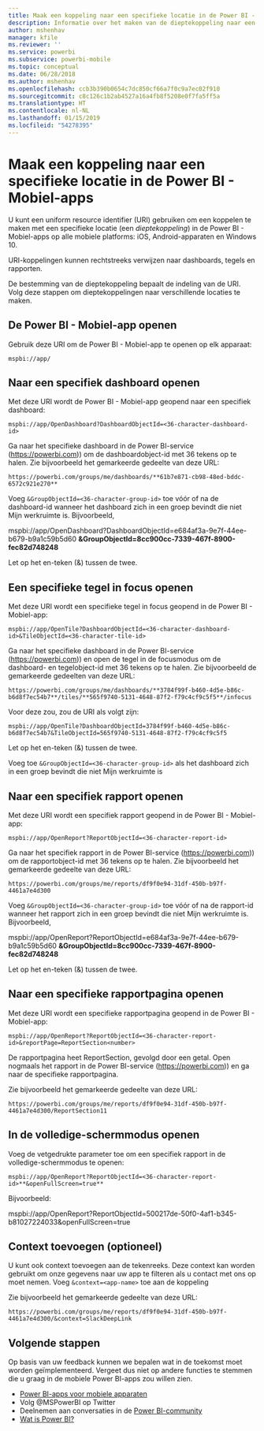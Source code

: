 ```yaml
---
title: Maak een koppeling naar een specifieke locatie in de Power BI - Mobiel-apps
description: Informatie over het maken van de dieptekoppeling naar een specifiek dashboard, tegel of rapport in de Power BI - Mobiel-app met een uniform resource identifier (URI).
author: mshenhav
manager: kfile
ms.reviewer: ''
ms.service: powerbi
ms.subservice: powerbi-mobile
ms.topic: conceptual
ms.date: 06/28/2018
ms.author: mshenhav
ms.openlocfilehash: ccb3b390b0654c7dc850cf66a7f0c9a7ec02f910
ms.sourcegitcommit: c8c126c1b2ab4527a16a4fb8f5208e0f7fa5ff5a
ms.translationtype: HT
ms.contentlocale: nl-NL
ms.lasthandoff: 01/15/2019
ms.locfileid: "54278395"
---
```

# <a name="create-a-link-to-a-specific-location-in-the-power-bi-mobile-apps"></a>Maak een koppeling naar een specifieke locatie in de Power BI - Mobiel-apps
U kunt een uniform resource identifier (URI) gebruiken om een koppelen te maken met een specifieke locatie (een *dieptekoppeling*) in de Power BI - Mobiel-apps op alle mobiele platforms: iOS, Android-apparaten en Windows 10.

URI-koppelingen kunnen rechtstreeks verwijzen naar dashboards, tegels en rapporten.

De bestemming van de dieptekoppeling bepaalt de indeling van de URI. Volg deze stappen om dieptekoppelingen naar verschillende locaties te maken. 

## <a name="open-the-power-bi-mobile-app"></a>De Power BI - Mobiel-app openen
Gebruik deze URI om de Power BI - Mobiel-app te openen op elk apparaat:

    mspbi://app/


## <a name="open-to-a-specific-dashboard"></a>Naar een specifiek dashboard openen
Met deze URI wordt de Power BI - Mobiel-app geopend naar een specifiek dashboard:

    mspbi://app/OpenDashboard?DashboardObjectId=<36-character-dashboard-id>

Ga naar het specifieke dashboard in de Power BI-service (https://powerbi.com)) om de dashboardobject-id met 36 tekens op te halen. Zie bijvoorbeeld het gemarkeerde gedeelte van deze URL:

`https://powerbi.com/groups/me/dashboards/**61b7e871-cb98-48ed-bddc-6572c921e270**`

Voeg `&GroupObjectId=<36-character-group-id>` toe vóór of na de dashboard-id wanneer het dashboard zich in een groep bevindt die niet Mijn werkruimte is. Bijvoorbeeld, 

mspbi://app/OpenDashboard?DashboardObjectId=e684af3a-9e7f-44ee-b679-b9a1c59b5d60 **&GroupObjectId=8cc900cc-7339-467f-8900-fec82d748248**

Let op het en-teken (&) tussen de twee.

## <a name="open-to-a-specific-tile-in-focus"></a>Een specifieke tegel in focus openen
Met deze URI wordt een specifieke tegel in focus geopend in de Power BI - Mobiel-app:

    mspbi://app/OpenTile?DashboardObjectId=<36-character-dashboard-id>&TileObjectId=<36-character-tile-id>

Ga naar het specifieke dashboard in de Power BI-service (https://powerbi.com)) en open de tegel in de focusmodus om de dashboard- en tegelobject-id met 36 tekens op te halen. Zie bijvoorbeeld de gemarkeerde gedeelten van deze URL:

`https://powerbi.com/groups/me/dashboards/**3784f99f-b460-4d5e-b86c-b6d8f7ec54b7**/tiles/**565f9740-5131-4648-87f2-f79c4cf9c5f5**/infocus`

Voor deze zou, zou de URI als volgt zijn:

    mspbi://app/OpenTile?DashboardObjectId=3784f99f-b460-4d5e-b86c-b6d8f7ec54b7&TileObjectId=565f9740-5131-4648-87f2-f79c4cf9c5f5

Let op het en-teken (&) tussen de twee.

Voeg toe `&GroupObjectId=<36-character-group-id>` als het dashboard zich in een groep bevindt die niet Mijn werkruimte is

## <a name="open-to-a-specific-report"></a>Naar een specifiek rapport openen
Met deze URI wordt een specifiek rapport geopend in de Power BI - Mobiel-app:

    mspbi://app/OpenReport?ReportObjectId=<36-character-report-id>

Ga naar het specifiek rapport in de Power BI-service (https://powerbi.com)) om de rapportobject-id met 36 tekens op te halen. Zie bijvoorbeeld het gemarkeerde gedeelte van deze URL:

`https://powerbi.com/groups/me/reports/df9f0e94-31df-450b-b97f-4461a7e4d300`

Voeg `&GroupObjectId=<36-character-group-id>` toe vóór of na de rapport-id wanneer het rapport zich in een groep bevindt die niet Mijn werkruimte is. Bijvoorbeeld, 

mspbi://app/OpenReport?ReportObjectId=e684af3a-9e7f-44ee-b679-b9a1c59b5d60 **&GroupObjectId=8cc900cc-7339-467f-8900-fec82d748248**

Let op het en-teken (&) tussen de twee.

## <a name="open-to-a-specific-report-page"></a>Naar een specifieke rapportpagina openen
Met deze URI wordt een specifieke rapportpagina geopend in de Power BI - Mobiel-app:

    mspbi://app/OpenReport?ReportObjectId=<36-character-report-id>&reportPage=ReportSection<number>

De rapportpagina heet ReportSection, gevolgd door een getal. Open nogmaals het rapport in de Power BI-service (https://powerbi.com)) en ga naar de specifieke rapportpagina. 

Zie bijvoorbeeld het gemarkeerde gedeelte van deze URL:

`https://powerbi.com/groups/me/reports/df9f0e94-31df-450b-b97f-4461a7e4d300/ReportSection11`

## <a name="open-in-full-screen-mode"></a>In de volledige-schermmodus openen
Voeg de vetgedrukte parameter toe om een specifiek rapport in de volledige-schermmodus te openen:

    mspbi://app/OpenReport?ReportObjectId=<36-character-report-id>**&openFullScreen=true**

Bijvoorbeeld: 

mspbi://app/OpenReport?ReportObjectId=500217de-50f0-4af1-b345-b81027224033&openFullScreen=true

## <a name="add-context-optional"></a>Context toevoegen (optioneel)
U kunt ook context toevoegen aan de tekenreeks. Deze context kan worden gebruikt om onze gegevens naar uw app te filteren als u contact met ons op moet nemen. Voeg `&context=<app-name>` toe aan de koppeling

Zie bijvoorbeeld het gemarkeerde gedeelte van deze URL: 

`https://powerbi.com/groups/me/reports/df9f0e94-31df-450b-b97f-4461a7e4d300/&context=SlackDeepLink`

## <a name="next-steps"></a>Volgende stappen
Op basis van uw feedback kunnen we bepalen wat in de toekomst moet worden geïmplementeerd. Vergeet dus niet op andere functies te stemmen die u graag in de mobiele Power BI-apps zou willen zien. 

* [Power BI-apps voor mobiele apparaten](mobile-apps-for-mobile-devices.md)
* Volg @MSPowerBI op Twitter
* Deelnemen aan conversaties in de [Power BI-community](http://community.powerbi.com/)
* [Wat is Power BI?](../../power-bi-overview.md)

